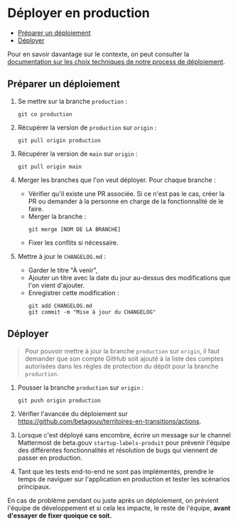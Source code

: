 # Déployer en production

- [Préparer un déploiement](#préparer-un-déploiement)
- [Déployer](#déployer)

Pour en savoir davantage sur le contexte, on peut consulter la [documentation sur les choix techniques de notre process de déploiement](https://github.com/betagouv/territoires-en-transitions/blob/main/docs/choix-techniques/int%C3%A9gration-continue-et-d%C3%A9ploiement.md).

## Préparer un déploiement

1. Se mettre sur la branche `production` :
   ```
   git co production
   ```

2. Récupérer la version de `production` sur `origin` :
   ```
   git pull origin production
   ```

3. Récupérer la version de `main` sur `origin` :
   ```
   git pull origin main
   ```

4. Merger les branches que l'on veut déployer. Pour chaque branche :
   - Vérifier qu'il existe une PR associée. Si ce n'est pas le cas, créer la PR
     ou demander à la personne en charge de la fonctionnalité de le faire.
   - Merger la branche :
     ```
     git merge [NOM DE LA BRANCHE]
     ```
   - Fixer les conflits si nécessaire.

5. Mettre à jour le `CHANGELOG.md` :
   - Garder le titre "À venir",
   - Ajouter un titre avec la date du jour au-dessus des modifications que l'on
     vient d'ajouter.
   - Enregistrer cette modification :
     ```
     git add CHANGELOG.md
     git commit -m "Mise à jour du CHANGELOG"
     ```
## Déployer

> Pour pouvoir mettre à jour la branche `production` sur `origin`, il faut
> demander que son compte GitHub soit ajouté à la liste des comptes autorisées
> dans les règles de protection du dépôt pour la branche `production`.

1. Pousser la branche `production` sur `origin` :
   ```
   git push origin production
   ```
2. Vérifier l'avancée du déploiement sur
   https://github.com/betagouv/territoires-en-transitions/actions.

3. Lorsque c'est déployé sans encombre, écrire un message sur le channel
   Mattermost de beta.gouv `startup-labels-produit` pour prévenir l'équipe des
   différentes fonctionnalités et résolution de bugs qui viennent de passer en
   production.

4. Tant que les tests end-to-end ne sont pas implémentés, prendre le temps de
   naviguer sur l'application en production et tester les scénarios principaux.

En cas de problème pendant ou juste après un déploiement, on prévient l'équipe
de développement et si cela les impacte, le reste de l'équipe, **avant d'essayer
de fixer quoique ce soit.**

